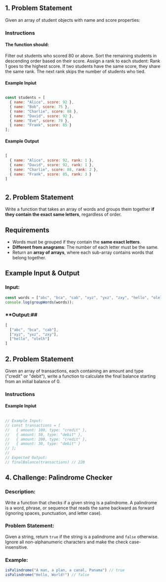 ## 1. Problem Statement
Given an array of student objects with name and score properties:

### Instructions

#### The function should:
Filter out students who scored 80 or above.
Sort the remaining students in descending order based on their score.
Assign a rank to each student:
Rank 1 goes to the highest score.
If two students have the same score, they share the same rank.
The next rank skips the number of students who tied.
#### Example Inpiut
```javascript

const students = [
  { name: "Alice", score: 92 },
  { name: "Bob", score: 75 },
  { name: "Charlie", score: 88 },
  { name: "David", score: 92 },
  { name: "Eve", score: 79 },
  { name: "Frank", score: 85 }
];
```
#### Example Output
```javascript

[
  { name: "Alice", score: 92, rank: 1 },
  { name: "David", score: 92, rank: 1 },
  { name: "Charlie", score: 88, rank: 2 },
  { name: "Frank", score: 85, rank: 3 }
]
```


#

## 2. **Problem Statement** 
Write a function that takes an array of words and groups them together **if they contain the exact same letters**, regardless of order.  

## **Requirements**  
- Words must be grouped if they contain the **same exact letters**.  
- **Different from anagrams**: The number of each letter must be the same.  
- Return an **array of arrays**, where each sub-array contains words that belong together.  

## **Example Input & Output**  

### **Input:**  
```javascript
const words = ["abc", "bca", "cab", "xyz", "yxz", "zxy", "hello", "olelh"];
console.log(groupWords(words));
```
### **Output:##

```javascript
[
  ["abc", "bca", "cab"],
  ["xyz", "yxz", "zxy"],
  ["hello", "olelh"]
]
```

## 2. Problem Statement
Given an array of transactions, each containing an amount and type ("credit" or "debit"),
write a function to calculate the final balance starting from an initial balance of 0.

### Instructions

#### Example Inpiut
```javascript

// Example Input:
// const transactions = [
//   { amount: 100, type: "credit" },
//   { amount: 50, type: "debit" },
//   { amount: 200, type: "credit" },
//   { amount: 30, type: "debit" }
// ];
//
// Expected Output:
// finalBalance(transactions) // 220

```

## 4. Challenge: **Palindrome Checker**

### Description:
Write a function that checks if a given string is a palindrome. A palindrome is a word, phrase, or sequence that reads the same backward as forward (ignoring spaces, punctuation, and letter case).

### Problem Statement:
Given a string, return `true` if the string is a palindrome and `false` otherwise. Ignore all non-alphanumeric characters and make the check case-insensitive.

### Example:
```js
isPalindrome("A man, a plan, a canal, Panama") // true
isPalindrome("Hello, World!") // false

